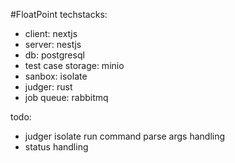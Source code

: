 #FloatPoint
techstacks:

-   client: nextjs
-   server: nestjs
-   db: postgresql
-   test case storage: minio
-   sanbox: isolate
-   judger: rust
-   job queue: rabbitmq

todo:

-   judger isolate run command parse args handling
-   status handling
